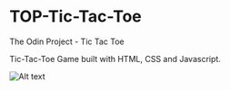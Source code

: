 # TOP-Tic-Tac-Toe
The Odin Project - Tic Tac Toe

Tic-Tac-Toe Game built with HTML, CSS and Javascript. 

![Alt text](<Tic-Tac-Toe Picture.JPG>)